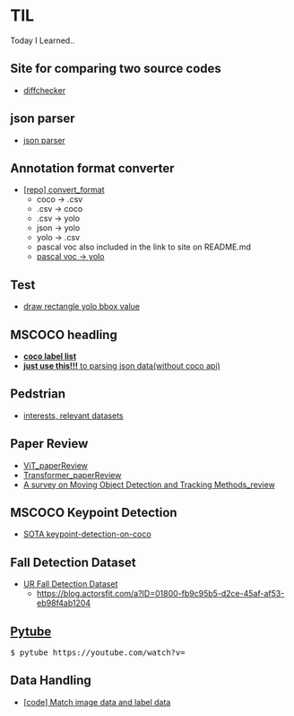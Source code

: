 # TIL
Today I Learned..
<br>

## Site for comparing two source codes
- [diffchecker](https://www.diffchecker.com/diff)  

## json parser  
- [json parser](http://json.parser.online.fr/)  

## Annotation format converter
- [[repo] convert_format](https://github.com/iamdami/TIL/tree/main/objectDetection/convert_format)  
  - coco -> .csv  
  - .csv -> coco  
  - .csv -> yolo  
  - json -> yolo  
  - yolo -> .csv  
  - pascal voc also included in the link to site on README.md  
  - [pascal voc -> yolo](https://towardsdatascience.com/convert-pascal-voc-xml-to-yolo-for-object-detection-f969811ccba5) 

## Test
- [draw rectangle yolo bbox value](https://github.com/iamdami/TIL/blob/main/22-06-13/YoloRecImg.py)  

## MSCOCO headling
- [**coco label list**](https://github.com/iamdami/TIL/blob/main/COCO/labelList)  
- [**just use this!!!** to parsing json data(without coco api)](https://github.com/iamdami/TIL/blob/main/COCO/coco_specific_dataset_json_parsing.py)  

## Pedstrian  
- [interests, relevant datasets](https://github.com/iamdami/TIL/blob/main/PAR/README.md)  

## Paper Review
- [ViT_paperReview](https://github.com/iamdami/TIL/blob/main/AI/ViT_paperReview.pdf)  
- [Transformer_paperReview](https://github.com/iamdami/TIL/blob/main/AI/transformer%20paperReview.pdf)  
- [A survey on Moving Object Detection and Tracking Methods_review](https://github.com/iamdami/TIL/blob/main/objectTracking/A%20survey%20on%20Moving%20Object%20Detection%20and%20Tracking%20Methods_review.pdf)  

## MSCOCO Keypoint Detection
- [SOTA keypoint-detection-on-coco](https://paperswithcode.com/sota/keypoint-detection-on-coco)  

## Fall Detection Dataset
- [UR Fall Detection Dataset](http://fenix.univ.rzeszow.pl/%7Emkepski/ds/uf.html)  
  - https://blog.actorsfit.com/a?ID=01800-fb9c95b5-d2ce-45af-af53-eb98f4ab1204  

## [Pytube](https://github.com/pytube/pytube)  
<pre>$ pytube https://youtube.com/watch?v= </pre>

## Data Handling
- [[code] Match image data and label data](https://github.com/iamdami/TIL/blob/main/python/dataHandling_rm_files_difference.py)  
